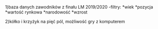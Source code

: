 1)baza danych zawodników z finału LM 2019/2020
-filtry:
*wiek
*pozycja
*wartość rynkowa
*narodowość
*wzrost

2)kółko i krzyżyk na pięć pól, możliwość gry z komputerem
